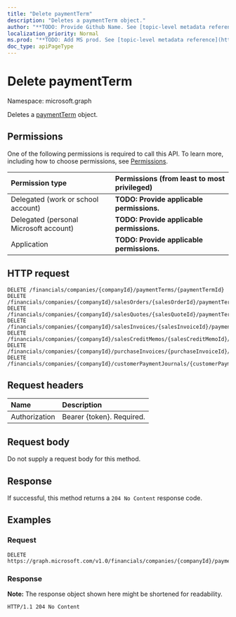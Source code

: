 ```yaml
---
title: "Delete paymentTerm"
description: "Deletes a paymentTerm object."
author: "**TODO: Provide Github Name. See [topic-level metadata reference](https://msgo.azurewebsites.net/add/document/guidelines/metadata.html#topic-level-metadata)**"
localization_priority: Normal
ms.prod: "**TODO: Add MS prod. See [topic-level metadata reference](https://msgo.azurewebsites.net/add/document/guidelines/metadata.html#topic-level-metadata)**"
doc_type: apiPageType
---
```


# Delete paymentTerm
Namespace: microsoft.graph



Deletes a [paymentTerm](../resources/paymentterm.md) object.

## Permissions
One of the following permissions is required to call this API. To learn more, including how to choose permissions, see [Permissions](/graph/permissions-reference).

|Permission type|Permissions (from least to most privileged)|
|:---|:---|
|Delegated (work or school account)|**TODO: Provide applicable permissions.**|
|Delegated (personal Microsoft account)|**TODO: Provide applicable permissions.**|
|Application|**TODO: Provide applicable permissions.**|

## HTTP request

<!-- {
  "blockType": "ignored"
}
-->
``` http
DELETE /financials/companies/{companyId}/paymentTerms/{paymentTermId}
DELETE /financials/companies/{companyId}/salesOrders/{salesOrderId}/paymentTerm
DELETE /financials/companies/{companyId}/salesQuotes/{salesQuoteId}/paymentTerm
DELETE /financials/companies/{companyId}/salesInvoices/{salesInvoiceId}/paymentTerm
DELETE /financials/companies/{companyId}/salesCreditMemos/{salesCreditMemoId}/paymentTerm
DELETE /financials/companies/{companyId}/purchaseInvoices/{purchaseInvoiceId}/vendor/paymentTerm
DELETE /financials/companies/{companyId}/customerPaymentJournals/{customerPaymentJournalId}/customerPayments/{customerPaymentId}/customer/paymentTerm
```

## Request headers
|Name|Description|
|:---|:---|
|Authorization|Bearer {token}. Required.|

## Request body
Do not supply a request body for this method.

## Response

If successful, this method returns a `204 No Content` response code.

## Examples

### Request
<!-- {
  "blockType": "request",
  "name": "delete_paymentterm"
}
-->
``` http
DELETE https://graph.microsoft.com/v1.0/financials/companies/{companyId}/paymentTerms/{paymentTermId}
```


### Response
**Note:** The response object shown here might be shortened for readability.
<!-- {
  "blockType": "response",
  "truncated": true
}
-->
``` http
HTTP/1.1 204 No Content
```

